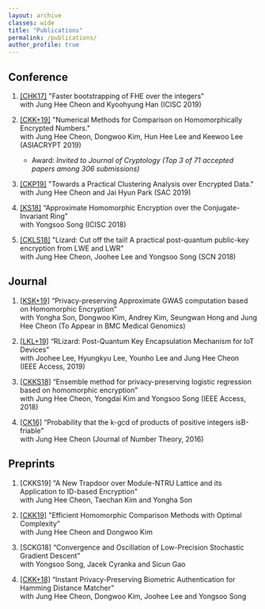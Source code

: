 ```yaml
---
layout: archive
classes: wide
title: "Publications"
permalink: /publications/
author_profile: true
---
```


## Conference

1. [[CHK17]](https://eprint.iacr.org/2017/079.pdf) "Faster  bootstrapping  of  FHE  over  the integers"  
with Jung Hee Cheon and  Kyoohyung Han (ICISC 2019)

1. [[CKK+19]](https://eprint.iacr.org/2019/417.pdf) "Numerical Methods for Comparison on Homomorphically Encrypted Numbers."  
with Jung Hee Cheon, Dongwoo Kim, Hun Hee Lee and Keewoo Lee (ASIACRYPT 2019)
	* Award: *Invited to Journal of Cryptology (Top 3 of 71 accepted papers among 306 submissions)*

1. [[CKP19]](https://eprint.iacr.org/2019/465.pdf) "Towards a Practical Clustering Analysis over Encrypted Data."  
with Jung Hee Cheon and Jai Hyun Park (SAC 2019)

1. [[KS18]](https://link.springer.com/chapter/10.1007/978-3-030-12146-4_6) “Approximate Homomorphic Encryption over the Conjugate-Invariant  Ring”  
with Yongsoo Song (ICISC 2018)

1. [[CKLS18]](https://link.springer.com/chapter/10.1007/978-3-319-98113-0_9) "Lizard: Cut off the tail! A practical post-quantum public-key encryption from LWE and LWR"  
with Jung Hee Cheon, Joohee Lee and Yongsoo Song (SCN 2018)


## Journal

1. [[KSK+19]](https://eprint.iacr.org/2019/152.pdf) “Privacy-preserving Approximate GWAS computation based on Homomorphic Encryption”  
with Yongha Son, Dongwoo Kim, Andrey Kim, Seungwan Hong and Jung Hee Cheon (To Appear in BMC Medical Genomics)

1. [[LKL+19]](https://ieeexplore.ieee.org/document/8555993) “RLizard:  Post-Quantum Key Encapsulation Mechanism for IoT Devices”  
with Joohee Lee, Hyungkyu Lee, Younho Lee and Jung Hee Cheon (IEEE Access, 2019)

1. [[CKKS18]](https://ieeexplore.ieee.org/document/8444365) “Ensemble method for privacy-preserving logistic regression based on homomorphic encryption”  
with Jung Hee Cheon, Yongdai Kim and Yongsoo Song  (IEEE Access, 2018)

1. [[CK16]](https://www.sciencedirect.com/science/article/pii/S0022314X16300919)  “Probability that the k-gcd of products of positive integers isB-friable”  
with Jung Hee Cheon (Journal of Number Theory, 2016)


## Preprints

1. [CKKS19] "A New Trapdoor over Module-NTRU Lattice and its Application to ID-based Encryption"  
with Jung Hee Cheon, Taechan Kim and Yongha Son

1. [[CKK19]](https://eprint.iacr.org/2019/1234.pdf) "Efficient Homomorphic Comparison Methods with Optimal Complexity"  
with Jung Hee Cheon and Dongwoo Kim

1. [SCKG18] “Convergence  and Oscillation of Low-Precision Stochastic Gradient Descent”  
with Yongsoo Song,  Jacek Cyranka and  Sicun Gao

1. [[CKK+18]](https://eprint.iacr.org/2018/1214.pdf) “Instant Privacy-Preserving Biometric Authentication for Hamming Distance Matcher”  
with Jung Hee Cheon, Dongwoo Kim, Joohee Lee and Yongsoo Song


